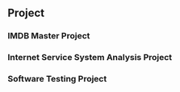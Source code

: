 ## Project

### IMDB Master Project
### Internet Service System Analysis Project
### Software Testing Project
